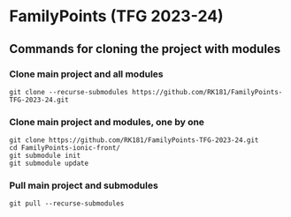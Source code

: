 # FamilyPoints (TFG 2023-24)
## Commands for cloning the project with modules 
### Clone main project and all modules
```git clone --recurse-submodules https://github.com/RK181/FamilyPoints-TFG-2023-24.git```
### Clone main project and modules, one by one
```
git clone https://github.com/RK181/FamilyPoints-TFG-2023-24.git
cd FamilyPoints-ionic-front/
git submodule init
git submodule update
```
### Pull main project and submodules
```
git pull --recurse-submodules
```
